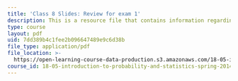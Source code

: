 ```yaml
---
title: 'Class 8 Slides: Review for exam 1'
description: This is a resource file that contains information regarding class 8.
type: course
layout: pdf
uid: 7dd389b4c1fee2b096647489e9c6d38b
file_type: application/pdf
file_location: >-
  https://open-learning-course-data-production.s3.amazonaws.com/18-05-introduction-to-probability-and-statistics-spring-2014/7dd389b4c1fee2b096647489e9c6d38b_MIT18_05S14_class8_slides.pdf
course_id: 18-05-introduction-to-probability-and-statistics-spring-2014
---
```

